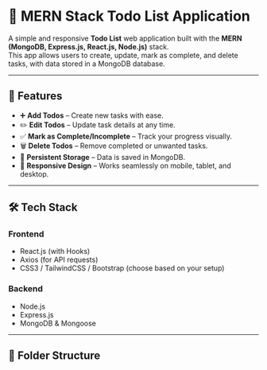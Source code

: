 # 📝 MERN Stack Todo List Application

A simple and responsive **Todo List** web application built with the **MERN (MongoDB, Express.js, React.js, Node.js)** stack.  
This app allows users to create, update, mark as complete, and delete tasks, with data stored in a MongoDB database.

---

## 🚀 Features

- ➕ **Add Todos** – Create new tasks with ease.  
- ✏️ **Edit Todos** – Update task details at any time.  
- ✅ **Mark as Complete/Incomplete** – Track your progress visually.  
- 🗑️ **Delete Todos** – Remove completed or unwanted tasks.  
- 💾 **Persistent Storage** – Data is saved in MongoDB.  
- 📱 **Responsive Design** – Works seamlessly on mobile, tablet, and desktop.

---

## 🛠️ Tech Stack

### **Frontend**
- React.js (with Hooks)
- Axios (for API requests)
- CSS3 / TailwindCSS / Bootstrap (choose based on your setup)

### **Backend**
- Node.js
- Express.js
- MongoDB & Mongoose

---

## 📂 Folder Structure

